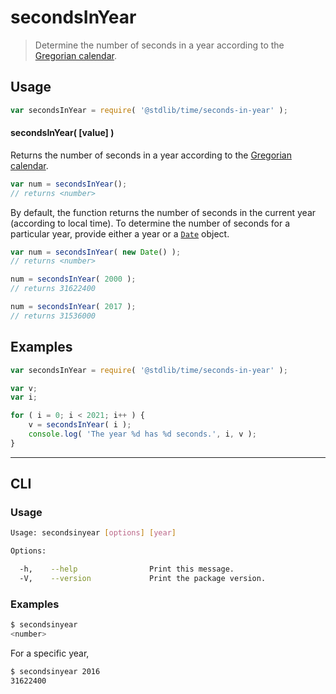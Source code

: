 # secondsInYear

> Determine the number of seconds in a year according to the [Gregorian calendar][gregorian-calendar].

<section class="usage">

## Usage

``` javascript
var secondsInYear = require( '@stdlib/time/seconds-in-year' );
```


#### secondsInYear( \[value\] )

Returns the number of seconds in a year according to the [Gregorian calendar][gregorian-calendar].

``` javascript
var num = secondsInYear();
// returns <number>
```

By default, the function returns the number of seconds in the current year (according to local time). To determine the number of seconds for a particular year, provide either a year or a [`Date`][date-object] object.

``` javascript
var num = secondsInYear( new Date() );
// returns <number>

num = secondsInYear( 2000 );
// returns 31622400

num = secondsInYear( 2017 );
// returns 31536000
```

</section>

<!-- /.usage -->


<section class="examples">

## Examples

``` javascript
var secondsInYear = require( '@stdlib/time/seconds-in-year' );

var v;
var i;

for ( i = 0; i < 2021; i++ ) {
    v = secondsInYear( i );
    console.log( 'The year %d has %d seconds.', i, v );
}
```

</section>

<!-- /.examples -->


---

<section class="cli">

## CLI

<section class="usage">

### Usage

``` bash
Usage: secondsinyear [options] [year]

Options:

  -h,    --help                Print this message.
  -V,    --version             Print the package version.
```

</section>

<!-- /.usage -->

<section class="examples">

### Examples

``` bash
$ secondsinyear
<number>
```

For a specific year,

``` bash
$ secondsinyear 2016
31622400
```

</section>

<!-- /.examples -->

</section>

<!-- /.cli -->


<section class="links">

[gregorian-calendar]: https://en.wikipedia.org/wiki/Gregorian_calendar
[date-object]: https://developer.mozilla.org/en-US/docs/Web/JavaScript/Reference/Global_Objects/Date

</section>

<!-- /.links -->
